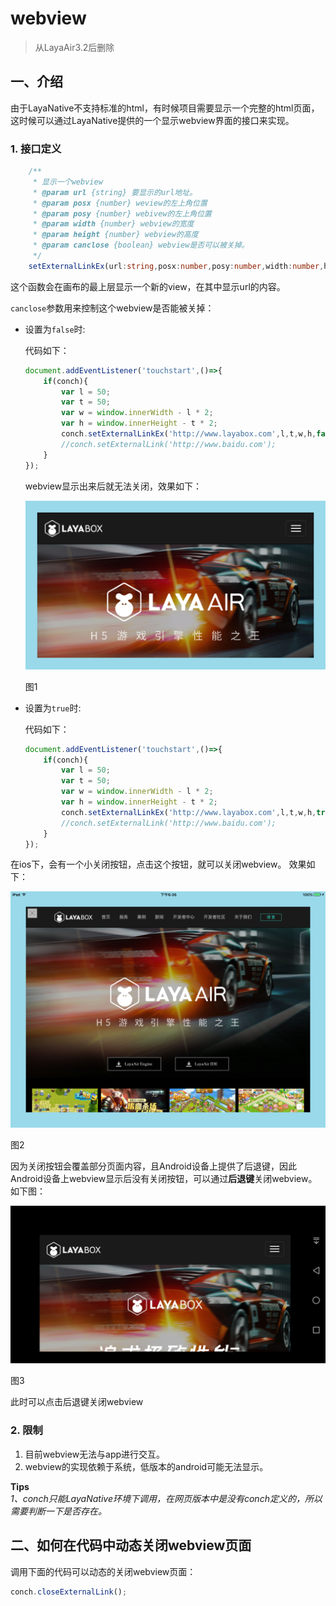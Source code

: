 # webview

> 从LayaAir3.2后删除

## 一、介绍

由于LayaNative不支持标准的html，有时候项目需要显示一个完整的html页面，这时候可以通过LayaNative提供的一个显示webview界面的接口来实现。  
### 1. 接口定义  

```typescript
    /**
     * 显示一个webview
     * @param url {string} 要显示的url地址。
     * @param posx {number} weview的左上角位置
     * @param posy {number} webivew的左上角位置
     * @param width {number} webview的宽度
     * @param height {number} webview的高度
     * @param canclose {boolean} webview是否可以被关掉。
     */ 
    setExternalLinkEx(url:string,posx:number,posy:number,width:number,height:number,canclose:boolean):void;
```

这个函数会在画布的最上层显示一个新的view，在其中显示url的内容。

`canclose`参数用来控制这个webview是否能被关掉：  
* 设置为`false`时:

    代码如下：

    ```typescript
    document.addEventListener('touchstart',()=>{
        if(conch){
            var l = 50;
            var t = 50;
            var w = window.innerWidth - l * 2;
            var h = window.innerHeight - t * 2;
            conch.setExternalLinkEx('http://www.layabox.com',l,t,w,h,false); // canclose设置为false
            //conch.setExternalLink('http://www.baidu.com');
        }
    });
    ```

    webview显示出来后就无法关闭，效果如下：  

    ![ios webview](img/1.png)

    图1

* 设置为`true`时: 

    代码如下：

    ```typescript
    document.addEventListener('touchstart',()=>{
        if(conch){
            var l = 50;
            var t = 50;
            var w = window.innerWidth - l * 2;
            var h = window.innerHeight - t * 2;
            conch.setExternalLinkEx('http://www.layabox.com',l,t,w,h,true); // canclose设置为true
            //conch.setExternalLink('http://www.baidu.com');
        }
    });
    ```

 在ios下，会有一个小关闭按钮，点击这个按钮，就可以关闭webview。 效果如下：

![ios webview](img/2.png) 
    
图2

 因为关闭按钮会覆盖部分页面内容，且Android设备上提供了后退键，因此Android设备上webview显示后没有关闭按钮，可以通过**后退键**关闭webview。如下图：

![android webview](img/3.png)
    
图3  

此时可以点击后退键关闭webview

### 2. 限制
1. 目前webview无法与app进行交互。
2. webview的实现依赖于系统，低版本的android可能无法显示。

**Tips**  
*1、conch只能LayaNative环境下调用，在网页版本中是没有conch定义的，所以需要判断一下是否存在。*  


## 二、如何在代码中动态关闭webview页面

调用下面的代码可以动态的关闭webview页面：

```javascript
conch.closeExternalLink();
```